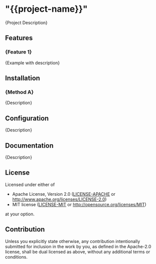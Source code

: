 # "{{project-name}}"

{Project Description}

## Features

### {Feature 1}

{Example with description}

## Installation

### {Method A}

{Description}

## Configuration

{Description}

## Documentation

{Description}

## License

Licensed under either of

- Apache License, Version 2.0
  ([LICENSE-APACHE](LICENSE-APACHE) or http://www.apache.org/licenses/LICENSE-2.0)
- MIT license
  ([LICENSE-MIT](LICENSE-MIT) or http://opensource.org/licenses/MIT)

at your option.

## Contribution

Unless you explicitly state otherwise, any contribution intentionally submitted
for inclusion in the work by you, as defined in the Apache-2.0 license, shall
be dual licensed as above, without any additional terms or conditions.
